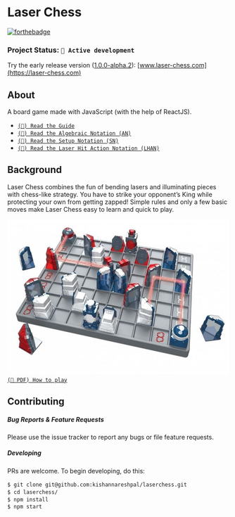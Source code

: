 # Laser Chess

[![forthebadge](https://forthebadge.com/images/badges/powered-by-black-magic.svg)](https://forthebadge.com)

### Project Status: `🔬 Active development`

Try the early release version ([1.0.0-alpha.2](https://github.com/kishannareshpal/laserchess/releases)): [www.laser-chess.com](https://laser-chess.com)



## About

A board game made with JavaScript (with the help of ReactJS).

-   [`(📄) Read the Guide`](docs/Guide.md)
-   [`(📄) Read the Algebraic Notation (AN)`](docs/AlgebraicNotation.md)
-   [`(📄) Read the Setup Notation (SN)`](docs/SetupNotation.md)
-   [`(📄) Read the Laser Hit Action Notation (LHAN)`](docs/LaserHitActionNotation.md)

## Background

Laser Chess combines the fun of bending lasers and illuminating pieces with chess-like strategy. You have to strike your opponent’s King while protecting your own from getting zapped! Simple rules and only a few basic moves make Laser Chess easy to learn and quick to play.

![How it looks in real life](docs/images/laserchess_example.jpg)
[`(📄 PDF) How to play`](https://www.thinkfun.com/wp-content/uploads/2017/10/LaserCh-1034-Instructions.pdf)

## Contributing

##### Bug Reports & Feature Requests

Please use the issue tracker to report any bugs or file feature requests.

##### Developing

PRs are welcome. To begin developing, do this:

```bash
$ git clone git@github.com:kishannareshpal/laserchess.git
$ cd laserchess/
$ npm install
$ npm start
```

